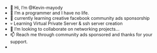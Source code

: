 - 👋 Hi, I’m @Kevin-mayody
- 👀 I’m a programmer and I have no life.
- 🌱 currently learning creative facebook community ads sponsorship
- 💀 Learning Virtual Private Server & ssh server creation
- 💞️ I’m looking to collaborate on networking projects...
- 📫 Reach me through community ads sponsored and thanks for your support.
- 

<!---
Kevin-mayody/Kevin-mayody is a ✨ special ✨ repository because its `README.md` (this file) appears on your GitHub profile.
You can click the Preview link to take a look at your changes.
--->
